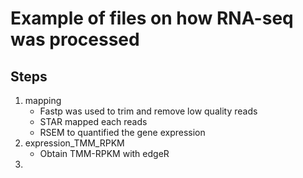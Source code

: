 # Example of files on how RNA-seq was processed

## Steps
1. mapping
    - Fastp was used to trim and remove low quality reads
    - STAR mapped each reads
    - RSEM to quantified the gene expression
2. expression_TMM_RPKM
    - Obtain TMM-RPKM with edgeR
3.
